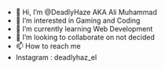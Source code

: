 - 👋 Hi, I’m @DeadlyHaze AKA Ali Muhammad
- 👀 I’m interested in Gaming and Coding
- 🌱 I’m currently learning Web Development
- 💞️ I’m looking to collaborate on not decided
- 📫 How to reach me 
-    Instagram : deadlyhaz_el

<!---
DeadlyHaze/DeadlyHaze is a ✨ special ✨ repository because its `README.md` (this file) appears on your GitHub profile.
You can click the Preview link to take a look at your changes.
--->
